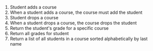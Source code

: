 1. Student adds a course
2. When a student adds a course, the course must add the student
3. Student drops a course
4. When a student drops a course, the course drops the student
5. Return the student's grade for a specific course
6. Return all grades for student
7. Return a list of all students in a course sorted alphabetically by last name

